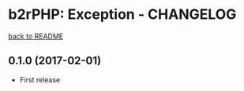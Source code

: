 b2rPHP: Exception - CHANGELOG
=============================

[back to README](README.md)

0.1.0 (2017-02-01)
--------------------
- First release
